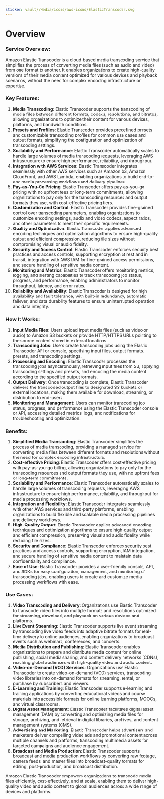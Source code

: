 ```yaml
---
sticker: vault//Media/icons/aws-icons/ElasticTranscoder.svg
---
```

# Overview

### Service Overview:

Amazon Elastic Transcoder is a cloud-based media transcoding service that simplifies the process of converting media files (such as audio and video) from one format to another. It enables organizations to create high-quality versions of their media content optimized for various devices and playback scenarios, without the need for complex encoding infrastructure or expertise.

### Key Features:

1. **Media Transcoding**: Elastic Transcoder supports the transcoding of media files between different formats, codecs, resolutions, and bitrates, allowing organizations to optimize their content for various devices, platforms, and bandwidth conditions.
2. **Presets and Profiles**: Elastic Transcoder provides predefined presets and customizable transcoding profiles for common use cases and output formats, simplifying the configuration and optimization of transcoding settings.
3. **Scalability and Performance**: Elastic Transcoder automatically scales to handle large volumes of media transcoding requests, leveraging AWS infrastructure to ensure high performance, reliability, and throughput.
4. **Integration with AWS Services**: Elastic Transcoder integrates seamlessly with other AWS services such as Amazon S3, Amazon CloudFront, and AWS Lambda, enabling organizations to build end-to-end media processing workflows and delivery pipelines.
5. **Pay-as-You-Go Pricing**: Elastic Transcoder offers pay-as-you-go pricing with no upfront fees or long-term commitments, allowing organizations to pay only for the transcoding resources and output formats they use, with cost-effective pricing tiers.
6. **Customization and Control**: Elastic Transcoder provides fine-grained control over transcoding parameters, enabling organizations to customize encoding settings, audio and video codecs, aspect ratios, and other parameters to meet their specific requirements.
7. **Quality and Optimization**: Elastic Transcoder applies advanced encoding techniques and optimization algorithms to ensure high-quality output and efficient compression, reducing file sizes without compromising visual or audio fidelity.
8. **Security and Access Control**: Elastic Transcoder enforces security best practices and access controls, supporting encryption at rest and in transit, integration with AWS IAM for fine-grained access permissions, and secure handling of sensitive media content.
9. **Monitoring and Metrics**: Elastic Transcoder offers monitoring metrics, logging, and alerting capabilities to track transcoding job status, progress, and performance, enabling administrators to monitor throughput, latency, and error rates.
10. **Reliability and Availability**: Elastic Transcoder is designed for high availability and fault tolerance, with built-in redundancy, automatic failover, and data durability features to ensure uninterrupted operation and data integrity.

### How It Works:

1. **Input Media Files**: Users upload input media files (such as video or audio) to Amazon S3 buckets or provide HTTP/HTTPS URLs pointing to the source content stored in external locations.
2. **Transcoding Jobs**: Users create transcoding jobs using the Elastic Transcoder API or console, specifying input files, output formats, presets, and transcoding settings.
3. **Processing and Encoding**: Elastic Transcoder processes the transcoding jobs asynchronously, retrieving input files from S3, applying transcoding settings and presets, and encoding the media content according to the specified output formats.
4. **Output Delivery**: Once transcoding is complete, Elastic Transcoder delivers the transcoded output files to designated S3 buckets or external locations, making them available for download, streaming, or distribution to end-users.
5. **Monitoring and Management**: Users can monitor transcoding job status, progress, and performance using the Elastic Transcoder console or API, accessing detailed metrics, logs, and notifications for troubleshooting and optimization.

### Benefits:

1. **Simplified Media Transcoding**: Elastic Transcoder simplifies the process of media transcoding, providing a managed service for converting media files between different formats and resolutions without the need for complex encoding infrastructure.
2. **Cost-effective Pricing**: Elastic Transcoder offers cost-effective pricing with pay-as-you-go billing, allowing organizations to pay only for the transcoding resources and output formats they use, with no upfront fees or long-term commitments.
3. **Scalability and Performance**: Elastic Transcoder automatically scales to handle large volumes of transcoding requests, leveraging AWS infrastructure to ensure high performance, reliability, and throughput for media processing workflows.
4. **Integration and Flexibility**: Elastic Transcoder integrates seamlessly with other AWS services and third-party platforms, enabling organizations to build flexible and scalable media processing pipelines and delivery workflows.
5. **High-Quality Output**: Elastic Transcoder applies advanced encoding techniques and optimization algorithms to ensure high-quality output and efficient compression, preserving visual and audio fidelity while reducing file sizes.
6. **Security and Compliance**: Elastic Transcoder enforces security best practices and access controls, supporting encryption, IAM integration, and secure handling of sensitive media content to maintain data confidentiality and compliance.
7. **Ease of Use**: Elastic Transcoder provides a user-friendly console, API, and SDKs for easy configuration, management, and monitoring of transcoding jobs, enabling users to create and customize media processing workflows with ease.

### Use Cases:

1. **Video Transcoding and Delivery**: Organizations use Elastic Transcoder to transcode video files into multiple formats and resolutions optimized for streaming, download, and playback on various devices and platforms.
2. **Live Event Streaming**: Elastic Transcoder supports live event streaming by transcoding live video feeds into adaptive bitrate formats for real-time delivery to online audiences, enabling organizations to broadcast events such as webinars, conferences, and concerts.
3. **Media Distribution and Publishing**: Elastic Transcoder enables organizations to prepare and distribute media content for online publishing, social media sharing, and content delivery networks (CDNs), reaching global audiences with high-quality video and audio content.
4. **Video-on-Demand (VOD) Services**: Organizations use Elastic Transcoder to create video-on-demand (VOD) services, transcoding video libraries into on-demand formats for streaming, rental, or purchase by subscribers and viewers.
5. **E-Learning and Training**: Elastic Transcoder supports e-learning and training applications by converting educational videos and course materials into accessible formats for online learning platforms, MOOCs, and virtual classrooms.
6. **Digital Asset Management**: Elastic Transcoder facilitates digital asset management (DAM) by converting and optimizing media files for storage, archiving, and retrieval in digital libraries, archives, and content management systems (CMS).
7. **Advertising and Marketing**: Elastic Transcoder helps advertisers and marketers deliver compelling video ads and promotional content across multiple channels and platforms, transcoding multimedia assets for targeted campaigns and audience engagement.
8. **Broadcast and Media Production**: Elastic Transcoder supports broadcast and media production workflows by converting raw footage, camera feeds, and master files into broadcast-quality formats for editing, post-production, and broadcast distribution.

Amazon Elastic Transcoder empowers organizations to transcode media files efficiently, cost-effectively, and at scale, enabling them to deliver high-quality video and audio content to global audiences across a wide range of devices and platforms.
